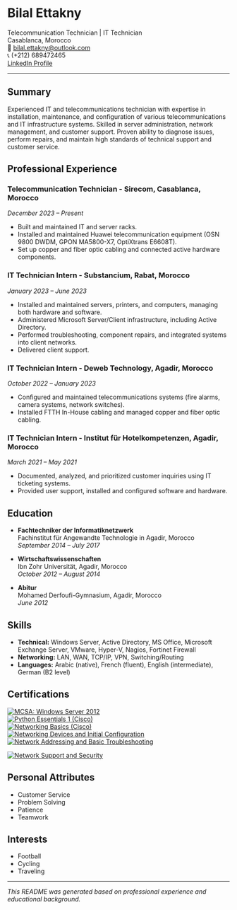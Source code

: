 # Bilal Ettakny

Telecommunication Technician | IT Technician  
Casablanca, Morocco  
📧 bilal.ettakny@outlook.com  
📞 (+212) 689472465  
[LinkedIn Profile](https://www.linkedin.com/in/bilal-ettakny)

---

## Summary

Experienced IT and telecommunications technician with expertise in installation, maintenance, and configuration of various telecommunications and IT infrastructure systems. Skilled in server administration, network management, and customer support. Proven ability to diagnose issues, perform repairs, and maintain high standards of technical support and customer service.

## Professional Experience

### Telecommunication Technician - Sirecom, Casablanca, Morocco
*December 2023 – Present*
- Built and maintained IT and server racks.
- Installed and maintained Huawei telecommunication equipment (OSN 9800 DWDM, GPON MA5800-X7, OptiXtrans E6608T).
- Set up copper and fiber optic cabling and connected active hardware components.

### IT Technician Intern - Substancium, Rabat, Morocco
*January 2023 – June 2023*
- Installed and maintained servers, printers, and computers, managing both hardware and software.
- Administered Microsoft Server/Client infrastructure, including Active Directory.
- Performed troubleshooting, component repairs, and integrated systems into client networks.
- Delivered client support.

### IT Technician Intern - Deweb Technology, Agadir, Morocco
*October 2022 – January 2023*
- Configured and maintained telecommunications systems (fire alarms, camera systems, network switches).
- Installed FTTH In-House cabling and managed copper and fiber optic cabling.

### IT Technician Intern - Institut für Hotelkompetenzen, Agadir, Morocco
*March 2021 – May 2021*
- Documented, analyzed, and prioritized customer inquiries using IT ticketing systems.
- Provided user support, installed and configured software and hardware.

## Education

- **Fachtechniker der Informatiknetzwerk**  
  Fachinstitut für Angewandte Technologie in Agadir, Morocco  
  *September 2014 – July 2017*
  
- **Wirtschaftswissenschaften**  
  Ibn Zohr Universität, Agadir, Morocco  
  *October 2012 – August 2014*

- **Abitur**  
  Mohamed Derfoufi-Gymnasium, Agadir, Morocco  
  *June 2012*

## Skills

- **Technical:** Windows Server, Active Directory, MS Office, Microsoft Exchange Server, VMware, Hyper-V, Nagios, Fortinet Firewall
- **Networking:** LAN, WAN, TCP/IP, VPN, Switching/Routing
- **Languages:** Arabic (native), French (fluent), English (intermediate), German (B2 level)

## Certifications

[![MCSA: Windows Server 2012](https://images.credly.com/size/160x160/images/835b37d1-09fb-42d5-9559-38abc7b4063d/MCSA_Windows_Server_2012-01.png)](https://www.credly.com/badges/095a407d-fcae-4c51-803d-b49ed9d2652a)  
[![Python Essentials 1 (Cisco)](https://images.credly.com/size/160x160/images/68c0b94d-f6ac-40b1-a0e0-921439eb092e/image.png)](https://www.credly.com/badges/0ad368a2-f166-48b8-b4ed-4f567089c1b6)  
[![Networking Basics (Cisco)](https://images.credly.com/size/160x160/images/5bdd6a39-3e03-4444-9510-ecff80c9ce79/image.png)](https://www.credly.com/badges/da6fa297-cf7a-4844-89c9-a457539e4e99)  
[![Networking Devices and Initial Configuration](https://images.credly.com/size/160x160/images/88316fe8-5651-4e61-a6be-5be1558f049e/image.png)](https://www.credly.com/badges/70eb605d-cf79-4374-9583-e7db81b61b3b)  
[![Network Addressing and Basic Troubleshooting](https://images.credly.com/size/160x160/images/49c099bd-8542-4f48-8c03-f21799dcaf51/image.png)](https://www.credly.com/badges/05457a42-12fd-49dc-b64b-6e8068f276f0)  

[![Network Support and Security](https://images.credly.com/size/160x160/images/a4dd891f-7bf5-4938-8241-50dc81e8cc00/image.png)](https://www.credly.com/badges/6e721591-a530-4b67-8b8d-711737579941)  

## Personal Attributes

- Customer Service
- Problem Solving
- Patience
- Teamwork

## Interests

- Football
- Cycling
- Traveling

---

*This README was generated based on professional experience and educational background.*
